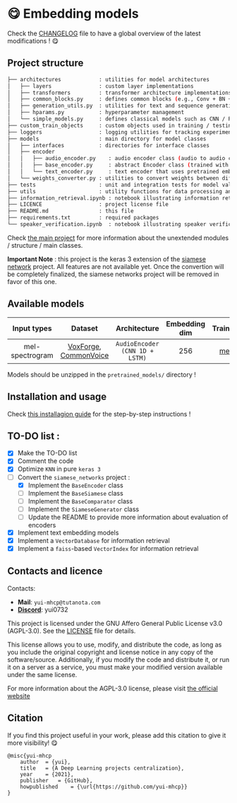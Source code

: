 # :yum: Embedding models

Check the [CHANGELOG](https://github.com/yui-mhcp/yui-mhcp/blob/main/CHANGELOG.md) file to have a global overview of the latest modifications ! :yum:

## Project structure

```bash
├── architectures            : utilities for model architectures
│   ├── layers               : custom layer implementations
│   ├── transformers         : transformer architecture implementations
│   ├── common_blocks.py     : defines common blocks (e.g., Conv + BN + ReLU)
│   ├── generation_utils.py  : utilities for text and sequence generation
│   ├── hparams.py           : hyperparameter management
│   └── simple_models.py     : defines classical models such as CNN / RNN / MLP and siamese
├── custom_train_objects     : custom objects used in training / testing
├── loggers                  : logging utilities for tracking experiment progress
├── models                   : main directory for model classes
│   ├── interfaces           : directories for interface classes
│   ├── encoder
│   │   ├── audio_encoder.py    : audio encoder class (audio to audio comparison with GE2E loss)
│   │   ├── base_encoder.py     : abstract Encoder class (trained with the GE2E loss)
│   │   └── text_encoder.py     : text encoder that uses pretrained embedding models
│   └── weights_converter.py : utilities to convert weights between different models
├── tests                    : unit and integration tests for model validation
├── utils                    : utility functions for data processing and visualization
├── information_retrieval.ipynb : notebook illustrating information retrieval with `TextEncoder`
├── LICENCE                  : project license file
├── README.md                : this file
├── requirements.txt         : required packages
└── speaker_verification.ipynb  : notebook illustrating speaker verification with `AudioEncoder` (will be updated in a future update)
```

Check [the main project](https://github.com/yui-mhcp/base_dl_project) for more information about the unextended modules / structure / main classes. 

**Important Note** : this project is the keras 3 extension of the [siamese network](https://github.com/yui-mhcp/siamese_networks) project. All features are not available yet. Once the convertion will be completely finalized, the siamese networks project will be removed in favor of this one. 

## Available models

| Input types   | Dataset   | Architecture  | Embedding dim | Trainer   | Weights   |
| :-----------: | :-------: | :-----------: | :-----------: | :-------: | :-------: |
| mel-spectrogram   | [VoxForge](http://www.voxforge.org/), [CommonVoice](https://commonvoice.mozilla.org/fr/datasets) | `AudioEncoder (CNN 1D + LSTM)`   | 256   | [me](https://github.com/yui-mhcp) | [Google Drive](https://drive.google.com/file/d/1bzj9412l0Zje3zLaaqGOBNaQRBYLVO2q/view?usp=share_link)  |

Models should be unzipped in the `pretrained_models/` directory !

## Installation and usage

Check [this installagion guide](https://github.com/yui-mhcp/yui-mhcp/blob/main/INSTALLATION.md) for the step-by-step instructions !

## TO-DO list :

- [x] Make the TO-DO list
- [x] Comment the code
- [x] Optimize `KNN` in pure `keras 3`
- [ ] Convert the `siamese_networks` project :
    - [x] Implement the `BaseEncoder` class
    - [ ] Implement the `BaseSiamese` class
    - [ ] Implement the `BaseComparator` class
    - [ ] Implement the `SiameseGenerator` class
    - [ ] Update the README to provide more information about evaluation of encoders
- [x] Implement text embedding models
- [x] Implement a `VectorDatabase` for information retrieval
- [x] Implement a `faiss`-based `VectorIndex` for information retrieval

## Contacts and licence

Contacts:
- **Mail**: `yui-mhcp@tutanota.com`
- **[Discord](https://discord.com)**: yui0732

This project is licensed under the GNU Affero General Public License v3.0 (AGPL-3.0). See the [LICENSE](LICENSE) file for details.

This license allows you to use, modify, and distribute the code, as long as you include the original copyright and license notice in any copy of the software/source. Additionally, if you modify the code and distribute it, or run it on a server as a service, you must make your modified version available under the same license.

For more information about the AGPL-3.0 license, please visit [the official website](https://www.gnu.org/licenses/agpl-3.0.html)

## Citation

If you find this project useful in your work, please add this citation to give it more visibility! :yum:

```
@misc{yui-mhcp
    author  = {yui},
    title   = {A Deep Learning projects centralization},
    year    = {2021},
    publisher   = {GitHub},
    howpublished    = {\url{https://github.com/yui-mhcp}}
}
```